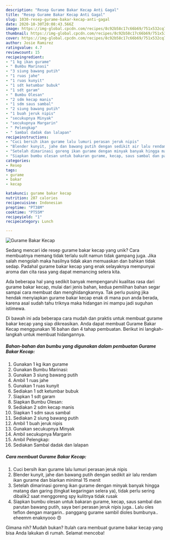```yaml
---
description: "Resep Gurame Bakar Kecap Anti Gagal"
title: "Resep Gurame Bakar Kecap Anti Gagal"
slug: 1030-resep-gurame-bakar-kecap-anti-gagal
date: 2020-10-30T20:08:43.566Z
image: https://img-global.cpcdn.com/recipes/8c92b58c17c66b69/751x532cq70/gurame-bakar-kecap-foto-resep-utama.jpg
thumbnail: https://img-global.cpcdn.com/recipes/8c92b58c17c66b69/751x532cq70/gurame-bakar-kecap-foto-resep-utama.jpg
cover: https://img-global.cpcdn.com/recipes/8c92b58c17c66b69/751x532cq70/gurame-bakar-kecap-foto-resep-utama.jpg
author: Josie Ramirez
ratingvalue: 4.7
reviewcount: 15
recipeingredient:
- "1 kg ikan gurame"
- " Bumbu Marinasi"
- "3 siung bawang putih"
- "1 ruas jahe"
- "1 ruas kunyit"
- "1 sdt ketumbar bubuk"
- "1 sdt garam"
- " Bumbu Olesan"
- "2 sdm kecap manis"
- "1 sdm saus sambal"
- "2 siung bawang putih"
- "1 buah jeruk nipis"
- "secukupnya Minyak"
- "secukupnya Margarin"
- " Pelengkap"
- " Sambal dadak dan lalapan"
recipeinstructions:
- "Cuci bersih ikan gurame lalu lumuri perasan jeruk nipis"
- "Blender kunyit, jahe dan bawang putih dengan sedikit air lalu rendam ikan gurame dan biarkan minimal 15 menit"
- "Setelah dimarinasi goreng ikan gurame dengan minyak banyak hingga matang dan garing (tingkat kegaringan selera ya), tidak perlu sering dibalik2 saat menggoreng spy kulitnya tidak rusak"
- "Siapkan bumbu olesan untuk bakaran gurame, kecap, saus sambal dan parutan bawang putih, saya beri perasan jeruk nipis juga.. Lalu oles teflon dengan margarin.. panggang gurame sambil dioles bumbunya.. eheemm enaknyooo 😍"
categories:
- Resep
tags:
- gurame
- bakar
- kecap

katakunci: gurame bakar kecap 
nutrition: 287 calories
recipecuisine: Indonesian
preptime: "PT38M"
cooktime: "PT55M"
recipeyield: "1"
recipecategory: Lunch

---
```



![Gurame Bakar Kecap](https://img-global.cpcdn.com/recipes/8c92b58c17c66b69/751x532cq70/gurame-bakar-kecap-foto-resep-utama.jpg)

Sedang mencari ide resep gurame bakar kecap yang unik? Cara membuatnya memang tidak terlalu sulit namun tidak gampang juga. Jika salah mengolah maka hasilnya tidak akan memuaskan dan bahkan tidak sedap. Padahal gurame bakar kecap yang enak selayaknya mempunyai aroma dan cita rasa yang dapat memancing selera kita.



Ada beberapa hal yang sedikit banyak mempengaruhi kualitas rasa dari gurame bakar kecap, mulai dari jenis bahan, kedua pemilihan bahan segar sampai cara membuat dan menghidangkannya. Tak perlu pusing jika hendak menyiapkan gurame bakar kecap enak di mana pun anda berada, karena asal sudah tahu triknya maka hidangan ini mampu jadi suguhan istimewa.


Di bawah ini ada beberapa cara mudah dan praktis untuk membuat gurame bakar kecap yang siap dikreasikan. Anda dapat membuat Gurame Bakar Kecap menggunakan 16 bahan dan 4 tahap pembuatan. Berikut ini langkah-langkah untuk membuat hidangannya.

<!--inarticleads1-->

##### Bahan-bahan dan bumbu yang digunakan dalam pembuatan Gurame Bakar Kecap:

1. Gunakan 1 kg ikan gurame
1. Gunakan  Bumbu Marinasi:
1. Gunakan 3 siung bawang putih
1. Ambil 1 ruas jahe
1. Gunakan 1 ruas kunyit
1. Sediakan 1 sdt ketumbar bubuk
1. Siapkan 1 sdt garam
1. Siapkan  Bumbu Olesan:
1. Sediakan 2 sdm kecap manis
1. Siapkan 1 sdm saus sambal
1. Sediakan 2 siung bawang putih
1. Ambil 1 buah jeruk nipis
1. Gunakan secukupnya Minyak
1. Ambil secukupnya Margarin
1. Ambil  Pelengkap:
1. Sediakan  Sambal dadak dan lalapan




<!--inarticleads2-->

##### Cara membuat Gurame Bakar Kecap:

1. Cuci bersih ikan gurame lalu lumuri perasan jeruk nipis
1. Blender kunyit, jahe dan bawang putih dengan sedikit air lalu rendam ikan gurame dan biarkan minimal 15 menit
1. Setelah dimarinasi goreng ikan gurame dengan minyak banyak hingga matang dan garing (tingkat kegaringan selera ya), tidak perlu sering dibalik2 saat menggoreng spy kulitnya tidak rusak
1. Siapkan bumbu olesan untuk bakaran gurame, kecap, saus sambal dan parutan bawang putih, saya beri perasan jeruk nipis juga.. Lalu oles teflon dengan margarin.. panggang gurame sambil dioles bumbunya.. eheemm enaknyooo 😍




Gimana nih? Mudah bukan? Itulah cara membuat gurame bakar kecap yang bisa Anda lakukan di rumah. Selamat mencoba!
